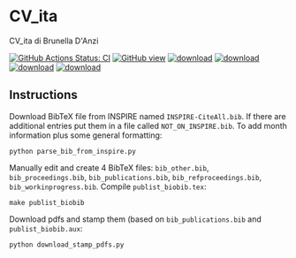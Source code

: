 # CV_ita

CV_ita di Brunella D'Anzi

[![GitHub Actions Status: CI](https://github.com/bdanzi/CV/workflows/Deploy%20build/badge.svg)](https://github.com/bdanzi/CV/actions?query=workflow%3A"Deploy+build"+branch%3Amaster)
[![GitHub view](https://img.shields.io/static/v1?label=Download&message=Preview&color=yellow)](https://github.com/bdanzi/CV/blob/gh-pages/cv_danzi_brunella.pdf)
[![download](https://img.shields.io/static/v1?label=Download&message=CV_ita&color=blue)](https://github.com/bdanzi/CV/raw/gh-pages/cv_danzi_brunella.pdf)
[![download](https://img.shields.io/static/v1?label=Download&message=publist&color=red)](https://github.com/bdanzi/CV/raw/gh-pages/publist_biobib.pdf)
[![download](https://img.shields.io/static/v1?label=Download&message=PersonalStatement&color=violet)](https://github.com/bdanzi/CV/raw/gh-pages/PersonalStatement2021.pdf)
[![download](https://img.shields.io/static/v1?label=Download&message=CV_ita_ext&color=orange)](https://github.com/bdanzi/CV/raw/gh-pages/cv_danzi_brunella_ext.pdf)
## Instructions

Download BibTeX file from INSPIRE named `INSPIRE-CiteAll.bib`.
If there are additional entries put them in a file called `NOT_ON_INSPIRE.bib`.
To add month information plus some general formatting:
```
python parse_bib_from_inspire.py
```

Manually edit and create 4 BibTeX files: `bib_other.bib`, `bib_proceedings.bib`, `bib_publications.bib`, `bib_refproceedings.bib`, `bib_workinprogress.bib`.
Compile `publist_biobib.tex`:
```
make publist_biobib
```

Download pdfs and stamp them (based on `bib_publications.bib` and `publist_biobib.aux`:
```
python download_stamp_pdfs.py
```



